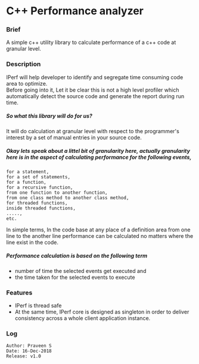 # C++ Performance analyzer

### Brief
A simple c++ utility library to calculate performance of a c++ code at granular level.

### Description
IPerf will help developer to identify and segregate time consuming code area to optimize.\
Before going into it, Let it be clear this is not a high level profiler which automatically detect the source code and generate the report during run time.

##### So what this library will do for us?
It will do calculation at granular level with respect to the programmer's interest by a set of manual entries in your source code.

##### Okay lets speak about a littel bit of granularity here, actually granularity here is in the aspect of calculating performance for the following events,
	for a statement,
	for a set of statements,
	for a function,
	for a recursive function,
	from one function to another function,
	from one class method to another class method,
	for threaded functions,
	inside threaded functions,
	.....,
	etc.
	
In simple terms, In the code base at any place of a definition area from one line to the another
line performance can be calculated no matters where the line exist in the code.

##### Performance calculation is based on the following term
- number of time the selected events get executed and
- the time taken for the selected events to execute

### Features
- IPerf is thread safe
- At the same time, IPerf core is designed as singleton in order to deliver consistency across a whole client application instance.

### Log
	Author: Praveen S
	Date: 16-Dec-2018
	Release: v1.0
